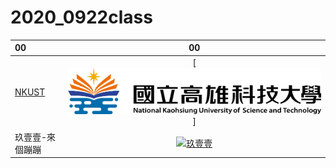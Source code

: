# 2020_0922class

|     00      |     00     |
|:----|:----:|
|[NKUST](https://www.nkust.edu.tw/)|[![NKUST](Nkust.png)]|
| 玖壹壹-來個蹦蹦‭ | [![玖壹壹](https://img.youtube.com/vi/R2V9sHAlLuQ/0.jpg)](https://www.youtube.com/watch?v=R2V9sHAlLuQ)|

###
####
#####
###### 
